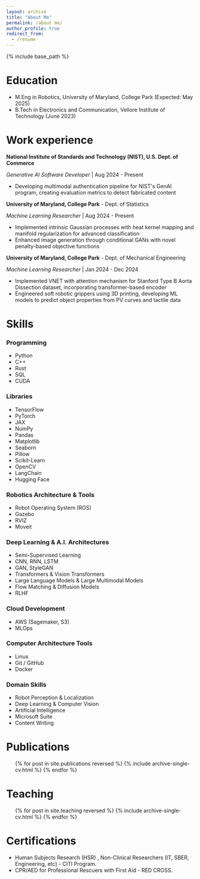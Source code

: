 ```yaml
---
layout: archive
title: "About Me"
permalink: /about me/
author_profile: true
redirect_from:
  - /resume
---
```


{% include base_path %}

Education
======
* M.Eng in Robotics, University of Maryland, College Park (Expected: May 2025)
* B.Tech in Electronics and Communication, Vellore Institute of Technology (June 2023)


Work experience
======

**National Institute of Standards and Technology (NIST), U.S. Dept. of Commerce**  

*Generative AI Software Developer* | Aug 2024 - Present
- Developing multimodal authentication pipeline for NIST's GenAI program, creating evaluation metrics to detect fabricated content

**University of Maryland, College Park** - Dept. of Statistics

*Machine Learning Researcher* | Aug 2024 - Present
- Implemented intrinsic Gaussian processes with heat kernel mapping and manifold regularization for advanced classification
- Enhanced image generation through conditional GANs with novel penalty-based objective functions

**University of Maryland, College Park** - Dept. of Mechanical Engineering  

*Machine Learning Researcher* | Jan 2024 - Dec 2024
- Implemented VNET with attention mechanism for Stanford Type B Aorta Dissection dataset, incorporating transformer-based encoder
- Engineered soft robotic grippers using 3D printing, developing ML models to predict object properties from PV curves and tactile data


Skills
======
### Programming
- Python
- C++
- Rust
- SQL
- CUDA

### Libraries
- TensorFlow
- PyTorch
- JAX
- NumPy
- Pandas
- Matplotlib
- Seaborn
- Pillow
- Scikit-Learn
- OpenCV
- LangChain
- Hugging Face

### Robotics Architecture & Tools
- Robot Operating System (ROS)
- Gazebo
- RVIZ
- Moveit

### Deep Learning & A.I. Architectures
- Semi-Supervised Learning
- CNN, RNN, LSTM
- GAN, StyleGAN
- Transformers & Vision Transformers
- Large Language Models & Large Multimodal Models
- Flow Matching & Diffusion Models
- RLHF

### Cloud Development
- AWS (Sagemaker, S3)
- MLOps

### Computer Architecture Tools
- Linux
- Git / GitHub
- Docker

### Domain Skills
- Robot Perception & Localization
- Deep Learning & Computer Vision
- Artificial Intelligence
- Microsoft Suite
- Content Writing

Publications
======
  <ul>{% for post in site.publications reversed %}
    {% include archive-single-cv.html %}
  {% endfor %}</ul>
  

  
Teaching
======
  <ul>{% for post in site.teaching reversed %}
    {% include archive-single-cv.html %}
  {% endfor %}</ul>
  
Certifications
======
* Human Subjects Research (HSR) , Non-Clinical Researchers (IT, SBER, Engineering, etc) - CITI Program.
* CPR/AED for Professional Rescuers with First Aid - RED CROSS.

